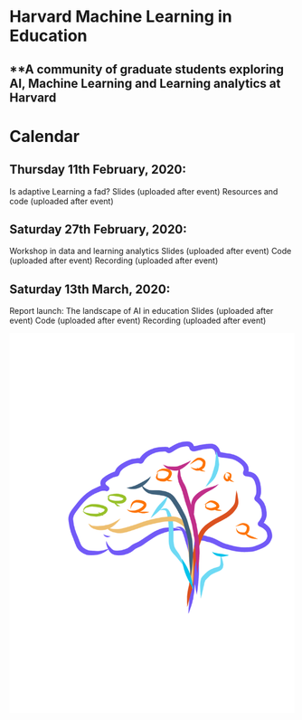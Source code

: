# **Harvard Machine Learning in Education**
## **A community of graduate students exploring AI, Machine Learning and Learning analytics at Harvard

# **Calendar**
## Thursday 11th February, 2020: 
Is adaptive Learning a fad?
Slides (uploaded after event)
Resources and code (uploaded after event)

## Saturday 27th February, 2020: 
Workshop in data and learning analytics
Slides (uploaded after event)
Code (uploaded after event)
Recording (uploaded after event)

## Saturday 13th March, 2020: 
Report launch: The landscape of AI in education
Slides (uploaded after event)
Code (uploaded after event)
Recording (uploaded after event)


![](/images/mlined2.png)
